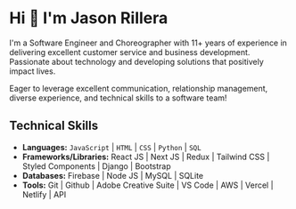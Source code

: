 # Hi 👋 I'm Jason Rillera
I'm a Software Engineer and Choreographer with 11+ years of experience in delivering excellent customer service and business development. Passionate about technology and developing solutions that positively impact lives. 

Eager to leverage excellent communication, relationship management, diverse experience, and technical skills to a software team!

## Technical Skills
- **Languages:** `JavaScript` | `HTML` | `CSS` | `Python` | `SQL`  
- **Frameworks/Libraries:** React JS | Next JS | Redux | Tailwind CSS | Styled Components | Django | Bootstrap 
- **Databases:** Firebase | Node JS | MySQL | SQLite
- **Tools:** Git | Github | Adobe Creative Suite | VS Code | AWS | Vercel | Netlify | API

<!--
**JasonRillera/JasonRillera** is a ✨ _special_ ✨ repository because its `README.md` (this file) appears on your GitHub profile.

Here are some ideas to get you started:

- 🔭 I’m currently working on ...
- 🌱 I’m currently learning ...
- 👯 I’m looking to collaborate on ...
- 🤔 I’m looking for help with ...
- 💬 Ask me about ...
- 📫 How to reach me: ...
- 😄 Pronouns: ...
- ⚡ Fun fact: ...
-->
